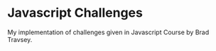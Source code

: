 # Javascript Challenges

My implementation of challenges given in Javascript Course by Brad Travsey.